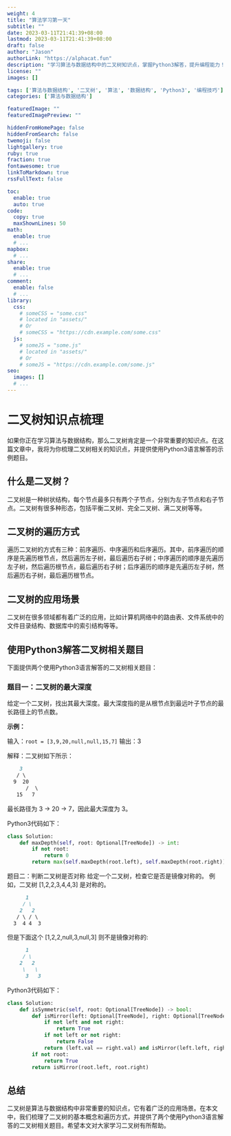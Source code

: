 ```yaml
---
weight: 4
title: "算法学习第一天"
subtitle: ""
date: 2023-03-11T21:41:39+08:00
lastmod: 2023-03-11T21:41:39+08:00
draft: false
author: "Jason"
authorLink: "https://alphacat.fun"
description: "学习算法与数据结构中的二叉树知识点，掌握Python3解答，提升编程能力！了解二叉树的概念和遍历方式，学会Python3实现，为你的编程之路保驾护航！解决二叉树相关题目，学习Python3编程技巧，让你的代码更加高效！"
license: ""
images: []

tags: ['算法与数据结构', '二叉树', '算法', '数据结构', 'Python3', '编程技巧']
categories: ['算法与数据结构']

featuredImage: ""
featuredImagePreview: ""

hiddenFromHomePage: false
hiddenFromSearch: false
twemoji: false
lightgallery: true
ruby: true
fraction: true
fontawesome: true
linkToMarkdown: true
rssFullText: false

toc:
  enable: true
  auto: true
code:
  copy: true
  maxShownLines: 50
math:
  enable: true
  # ...
mapbox:
  # ...
share:
  enable: true
  # ...
comment:
  enable: false
  # ...
library:
  css:
    # someCSS = "some.css"
    # located in "assets/"
    # Or
    # someCSS = "https://cdn.example.com/some.css"
  js:
    # someJS = "some.js"
    # located in "assets/"
    # Or
    # someJS = "https://cdn.example.com/some.js"
seo:
  images: []
  # ...
---
```


# 二叉树知识点梳理

如果你正在学习算法与数据结构，那么二叉树肯定是一个非常重要的知识点。在这篇文章中，我将为你梳理二叉树相关的知识点，并提供使用Python3语言解答的示例题目。

## 什么是二叉树？

二叉树是一种树状结构，每个节点最多只有两个子节点，分别为左子节点和右子节点。二叉树有很多种形态，包括平衡二叉树、完全二叉树、满二叉树等等。

## 二叉树的遍历方式

遍历二叉树的方式有三种：前序遍历、中序遍历和后序遍历。其中，前序遍历的顺序是先遍历根节点，然后遍历左子树，最后遍历右子树；中序遍历的顺序是先遍历左子树，然后遍历根节点，最后遍历右子树；后序遍历的顺序是先遍历左子树，然后遍历右子树，最后遍历根节点。

## 二叉树的应用场景

二叉树在很多领域都有着广泛的应用，比如计算机网络中的路由表、文件系统中的文件目录结构、数据库中的索引结构等等。

## 使用Python3解答二叉树相关题目

下面提供两个使用Python3语言解答的二叉树相关题目：

### 题目一：二叉树的最大深度

给定一个二叉树，找出其最大深度。最大深度指的是从根节点到最远叶子节点的最长路径上的节点数。

**示例：**

输入：`root = [3,9,20,null,null,15,7]`
输出：3
<!--more-->
解释：二叉树如下所示：
```markdown
    3
   / \
  9  20
      /  \
   15   7
```

最长路径为 3 → 20 → 7，因此最大深度为 3。

Python3代码如下：
```python
class Solution:
    def maxDepth(self, root: Optional[TreeNode]) -> int:
        if not root:
            return 0
        return max(self.maxDepth(root.left), self.maxDepth(root.right)) + 1
```

题目二：判断二叉树是否对称
给定一个二叉树，检查它是否是镜像对称的。
例如，二叉树 [1,2,2,3,4,4,3] 是对称的。
```markdown
      1
     / \
    2   2
   / \ / \
  3  4 4  3
```

但是下面这个 [1,2,2,null,3,null,3] 则不是镜像对称的:
```markdown
      1
     / \
    2   2
     \   \
      3   3
```

Python3代码如下：
```python
class Solution:
    def isSymmetric(self, root: Optional[TreeNode]) -> bool:
        def isMirror(left: Optional[TreeNode], right: Optional[TreeNode]) -> bool:
            if not left and not right:
                return True
            if not left or not right:
                return False
            return (left.val == right.val) and isMirror(left.left, right.right) and isMirror(left.right, right.left)
        if not root:
            return True
        return isMirror(root.left, root.right)
```

## 总结

二叉树是算法与数据结构中非常重要的知识点，它有着广泛的应用场景。在本文中，我们梳理了二叉树的基本概念和遍历方式，并提供了两个使用Python3语言解答的二叉树相关题目。希望本文对大家学习二叉树有所帮助。
